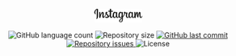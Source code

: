 <p align="center">
  <img alt="InstaRocket" src="https://github.com/silvaAlex/InstaRocket/blob/master/Mobile/src/assets/logo.png"/>
</p>
<p align="center">
  <img alt="GitHub language count" src="https://img.shields.io/github/languages/count/silvaAlex/InstaRocket">
  <img alt="Repository size" src="https://img.shields.io/github/repo-size/silvaAlex/InstaRocket">
  <a href="https://github.com/silvaAlex/InstaRocket/commits/master">
    <img alt="GitHub last commit" src="https://img.shields.io/github/last-commit/silvaAlex/InstaRocket"/>
  </a>

  <a href="https://github.com/silvaAlex/InstaRocket/issues">
    <img alt="Repository issues" src="https://img.shields.io/github/issues/silvaAlex/InstaRocket">
  </a>

  <img alt="License" src="https://img.shields.io/badge/license-MIT-%2304D361">
</p>
